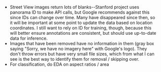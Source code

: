 * Street View images return lots of blanks--Stanford project uses panorama ID to make API calls, but Google recommends against this since IDs can change over time. Many have disappeared since then, so it will be important at some point to update the data based on location coordinates. I still want to rely on ID for training, though, because this will better ensure annotations are consistent, but should use up-to-date data for inference.
* Images that have been removed have no information in them (gray box saying "Sorry, we have no imagery here" with Google's logo). They don't throw errors but have very small file sizes, which from what I can see is the best way to identify them for removal / skipping over.
* For classification, do EDA on aspect ratios / area